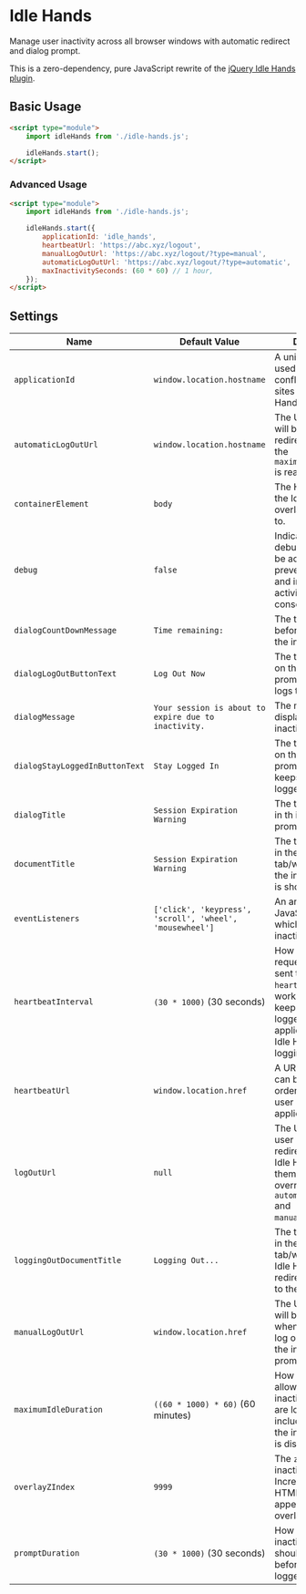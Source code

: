 # Idle Hands

Manage user inactivity across all browser windows with automatic redirect and
dialog prompt.

This is a zero-dependency, pure JavaScript rewrite of the
[jQuery Idle Hands plugin](https://github.com/totallyquiche/jquery-idle-hands).

## Basic Usage

```html
<script type="module">
    import idleHands from './idle-hands.js';

    idleHands.start();
</script>
```

### Advanced Usage

```html
<script type="module">
    import idleHands from './idle-hands.js';

    idleHands.start({
        applicationId: 'idle_hands',
        heartbeatUrl: 'https://abc.xyz/logout',
        manualLogOutUrl: 'https://abc.xyz/logout/?type=manual',
        automaticLogOutUrl: 'https://abc.xyz/logout/?type=automatic',
        maxInactivitySeconds: (60 * 60) // 1 hour,
    });
</script>
```

## Settings

|Name|Default Value|Description|
|---|---|--|
|`applicationId`|`window.location.hostname`|A unique identifier used to avoid conflicts with other sites using Idle Hands.|
|`automaticLogOutUrl`|`window.location.hostname`|The URL the user will be automatically redirected to when the `maximumIdleDuration` is reached.|
|`containerElement`|`body`|The HTML element the Idle Hands overlay is attached to.|
|`debug`|`false`|Indicates whether debug mode should be active, preventing redirects and instead logging activity to the console.|
|`dialogCountDownMessage`|`Time remaining: `|The text to display before the timer on the inactivity prompt|
|`dialogLogOutButtonText`|`Log Out Now`|The text to display on the inactivity prompt button that logs the user out.|
|`dialogMessage`|`Your session is about to expire due to inactivity.`|The message to display in the inactivity prompt.|
|`dialogStayLoggedInButtonText`|`Stay Logged In`|The text to display on the inactivity prompt button that keeps the user logged in.|
|`dialogTitle`|`Session Expiration Warning`|The text to display in th inactivity prompt header.|
|`documentTitle`|`Session Expiration Warning`|The text to display in the browser tab/window while the inactivity prompt is showing.|
|`eventListeners`|`['click', 'keypress', 'scroll', 'wheel', 'mousewheel']`|An array of JavaScript events which reset the inactivity timer.|
|`heartbeatInterval`|`(30 * 1000)` (30 seconds)|How often a `GET` request should be sent to the `heartbeatUrl`. This works is intended to keep the user logged into the application, allowing Idle Hands to handle logging out.|
|`heartbeatUrl`|`window.location.href`|A URL a `GET` request can be sent to in order to keep the user logged into the application.|
|`logOutUrl`|`null`|The URL which a user should be redirected to when Idle Hands logs them out. This overrides `automaticLogOutUrl` and `manualLogOutUrl`.|
|`loggingOutDocumentTitle`|`Logging Out...`|The text to display in the browser tab/window while Idle Hands is redirecting the user to the logout URL.|
|`manualLogOutUrl`|`window.location.href`|The URL the user will be redirected to when they click the log out button on the inactivity prompt.|
|`maximumIdleDuration`|`((60 * 1000) * 60)` (60 minutes)|How long a user is allowed to remain inactive before they are logged out. This includes the time the inactivity prompt is displayed.|
|`overlayZIndex`|`9999`|The `z-index` of the inactivity overlay. Increase this if other HTML elements appear on top of the overlay.|
|`promptDuration`|`(30 * 1000)` (30 seconds)|How long the inactivity prompt should be displayed before the user is logged out.|